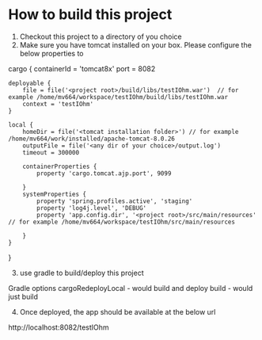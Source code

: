 How to build this project
=========================
1. Checkout this project to a directory of you choice
2. Make sure you have tomcat installed on your box.
Please configure the below properties to 

cargo {
     	containerId = 'tomcat8x'
		port = 8082
	
	deployable {		
		file = file('<project root>/build/libs/testIOhm.war')  // for example /home/mv664/workspace/testIOhm/build/libs/testIOhm.war
		context = 'testIOhm'
	}

	local {
	  	homeDir = file('<tomcat installation folder>') // for example /home/mv664/work/installed/apache-tomcat-8.0.26
		outputFile = file('<any dir of your choice>/output.log')
		timeout = 300000

		containerProperties {
			property 'cargo.tomcat.ajp.port', 9099		    
		    
		}
		systemProperties {
		    property 'spring.profiles.active', 'staging'	
		    property 'log4j.level', 'DEBUG'	
		    property 'app.config.dir', '<project root>/src/main/resources' // for example /home/mv664/workspace/testIOhm/src/main/resources   
	     
		}
	}
}

3.  use gradle to build/deploy this project

Gradle options
cargoRedeployLocal - would build and deploy
build - would just build

4. Once deployed, the app should be available at the below url

http://localhost:8082/testIOhm


